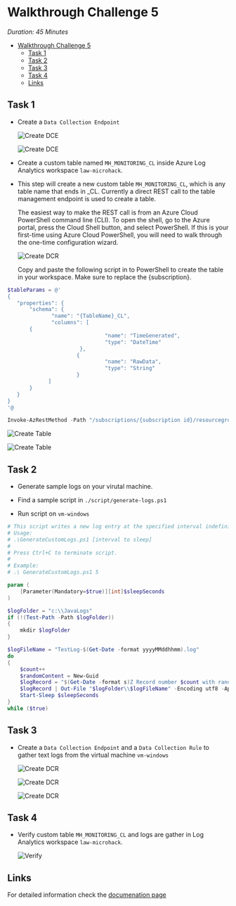 # Walkthrough Challenge 5

*Duration: 45 Minutes*

- [Walkthrough Challenge 5](#walkthrough-challenge-5)
  - [Task 1](#task-1)
  - [Task 2](#task-2)
  - [Task 3](#task-3)
  - [Task 4](#task-4)
  - [Links](#links)

## Task 1

- Create a `Data Collection Endpoint`

    ![Create DCE](./img/task_01_a.png)

    ![Create DCE](./img/task_01_b.png)

- Create a custom table named `MH_MONITORING_CL` inside Azure Log Analytics workspace `law-microhack`.

- This step will create a new custom table `MH_MONITORING_CL`, which is any table name that ends in _CL. Currently a direct REST call to the table management endpoint is used to create a table.

    The easiest way to make the REST call is from an Azure Cloud PowerShell command line (CLI). To open the shell, go to the Azure portal, press the Cloud Shell button, and select PowerShell. If this is your first-time using Azure Cloud PowerShell, you will need to walk through the one-time configuration wizard.

    ![Create DCR](./img/task_01_c.png)

    Copy and paste the following script in to PowerShell to create the table in your workspace. Make sure to replace the {subscription}.

```powershell
$tableParams = @'
{
   "properties": {
       "schema": {
              "name": "{TableName}_CL",
              "columns": [
       {
                               "name": "TimeGenerated",
                               "type": "DateTime"
                       }, 
                      {
                               "name": "RawData",
                               "type": "String"
                      }
             ]
       }
   }
}
'@

Invoke-AzRestMethod -Path "/subscriptions/{subscription id}/resourcegroups/rg-microhack-monitoring/providers/microsoft.operationalinsights/workspaces/law-microhack/tables/MH_MONITORING_CL?api-version=2021-12-01-preview" -Method PUT -payload $tableParams

```

![Create Table](./img/task_01_d.png)

![Create Table](./img/task_01_e.png)

## Task 2

- Generate sample logs on your virutal machine.
- Find a sample script in `./script/generate-logs.ps1`

- Run script on `vm-windows`

```powershell
# This script writes a new log entry at the specified interval indefinitely.
# Usage:
# .\GenerateCustomLogs.ps1 [interval to sleep]
#
# Press Ctrl+C to terminate script.
#
# Example:
# .\ GenerateCustomLogs.ps1 5

param (
    [Parameter(Mandatory=$true)][int]$sleepSeconds
)

$logFolder = "c:\\JavaLogs"
if (!(Test-Path -Path $logFolder))
{
    mkdir $logFolder
}

$logFileName = "TestLog-$(Get-Date -format yyyyMMddhhmm).log"
do
{
    $count++
    $randomContent = New-Guid
    $logRecord = "$(Get-Date -format s)Z Record number $count with random content $randomContent"
    $logRecord | Out-File "$logFolder\\$logFileName" -Encoding utf8 -Append
    Start-Sleep $sleepSeconds
}
while ($true)
```

## Task 3

- Create a `Data Collection Endpoint` and a `Data Collection Rule` to gather text logs from the virtual machine `vm-windows`

    ![Create DCR](./img/task_02_a.png)

    ![Create DCR](./img/task_02_b.png)

    ![Create DCR](./img/task_02_c.png)

## Task 4

- Verify custom table `MH_MONITORING_CL` and logs are gather in Log Analytics workspace `law-microhack`.
  
    ![Verify](./img/task_03_a.png)

## Links

For detailed information check the [documenation page](https://learn.microsoft.com/en-us/azure/azure-monitor/agents/data-collection-text-log?tabs=portal)
